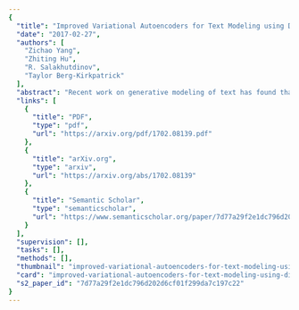 ```yaml
---
{
  "title": "Improved Variational Autoencoders for Text Modeling using Dilated Convolutions",
  "date": "2017-02-27",
  "authors": [
    "Zichao Yang",
    "Zhiting Hu",
    "R. Salakhutdinov",
    "Taylor Berg-Kirkpatrick"
  ],
  "abstract": "Recent work on generative modeling of text has found that variational auto-encoders (VAE) incorporating LSTM decoders perform worse than simpler LSTM language models (Bowman et al., 2015). This negative result is so far poorly understood, but has been attributed to the propensity of LSTM decoders to ignore conditioning information from the encoder. In this paper, we experiment with a new type of decoder for VAE: a dilated CNN. By changing the decoder's dilation architecture, we control the effective context from previously generated words. In experiments, we find that there is a trade off between the contextual capacity of the decoder and the amount of encoding information used. We show that with the right decoder, VAE can outperform LSTM language models. We demonstrate perplexity gains on two datasets, representing the first positive experimental result on the use VAE for generative modeling of text. Further, we conduct an in-depth investigation of the use of VAE (with our new decoding architecture) for semi-supervised and unsupervised labeling tasks, demonstrating gains over several strong baselines.",
  "links": [
    {
      "title": "PDF",
      "type": "pdf",
      "url": "https://arxiv.org/pdf/1702.08139.pdf"
    },
    {
      "title": "arXiv.org",
      "type": "arxiv",
      "url": "https://arxiv.org/abs/1702.08139"
    },
    {
      "title": "Semantic Scholar",
      "type": "semanticscholar",
      "url": "https://www.semanticscholar.org/paper/7d77a29f2e1dc796d202d6cf01f299da7c197c22"
    }
  ],
  "supervision": [],
  "tasks": [],
  "methods": [],
  "thumbnail": "improved-variational-autoencoders-for-text-modeling-using-dilated-convolutions-thumb.jpg",
  "card": "improved-variational-autoencoders-for-text-modeling-using-dilated-convolutions-card.jpg",
  "s2_paper_id": "7d77a29f2e1dc796d202d6cf01f299da7c197c22"
}
---
```


